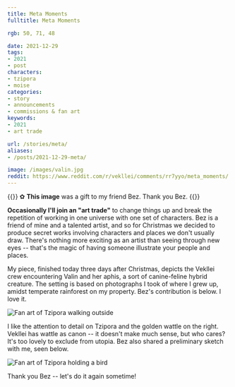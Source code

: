 ```yaml
---
title: Meta Moments
fulltitle: Meta Moments

rgb: 50, 71, 48

date: 2021-12-29
tags:
- 2021
- post
characters:
- tzipora
- moise
categories:
- story
- announcements
- commissions & fan art
keywords:
- 2021
- art trade

url: /stories/meta/
aliases:
- /posts/2021-12-29-meta/

image: /images/valin.jpg
reddit: https://www.reddit.com/r/vekllei/comments/rr7yyo/meta_moments/
---
```

{{<note>}}
✿ **This image** was a gift to my friend Bez. Thank you Bez.
{{</note>}}

**Occasionally I'll join an "art trade"** to change things up and break the repetition of working in one universe with one set of characters. Bez is a friend of mine and a talented artist, and so for Christmas we decided to produce secret works involving characters and places we don't usually draw. There's nothing more exciting as an artist than seeing through new eyes -- that's the magic of having someone illustrate your people and places.

My piece, finished today three days after Christmas, depicts the Vekllei crew encountering Valin and her aphis, a sort of canine-feline hybrid creature. The setting is based on photographs I took of where I grew up, amidst temperate rainforest on my property. Bez's contribution is below. I love it.

![Fan art of Tzipora walking outside](/images/fanart/bez-1.jpg)

I like the attention to detail on Tzipora and the golden wattle on the right. Vekllei has wattle as canon -- it doesn't make much sense, but who cares? It's too lovely to exclude from utopia. Bez also shared a preliminary sketch with me, seen below.

![Fan art of Tzipora holding a bird](/images/fanart/bez-2.png)

Thank you Bez -- let's do it again sometime!